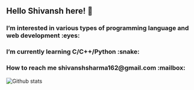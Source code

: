 <h2>Hello Shivansh here! 👋 </h2>
<h3>I’m interested in various types of programming language and web development :eyes: </h3>
<h3>I’m currently learning C/C++/Python :snake: </h3>
<h3>How to reach me shivanshsharma162@gmail.com :mailbox: </h3>

![Github stats](https://github-readme-stats.vercel.app/api?username=Shivansh162&theme=algolia&show_icons=true&count_private=true)

